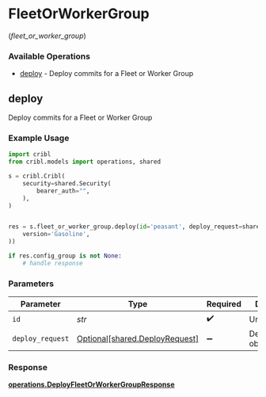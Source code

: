 # FleetOrWorkerGroup
(*fleet_or_worker_group*)

### Available Operations

* [deploy](#deploy) - Deploy commits for a Fleet or Worker Group

## deploy

Deploy commits for a Fleet or Worker Group

### Example Usage

```python
import cribl
from cribl.models import operations, shared

s = cribl.Cribl(
    security=shared.Security(
        bearer_auth="",
    ),
)


res = s.fleet_or_worker_group.deploy(id='peasant', deploy_request=shared.DeployRequest(
    version='Gasoline',
))

if res.config_group is not None:
    # handle response
```

### Parameters

| Parameter                                                              | Type                                                                   | Required                                                               | Description                                                            |
| ---------------------------------------------------------------------- | ---------------------------------------------------------------------- | ---------------------------------------------------------------------- | ---------------------------------------------------------------------- |
| `id`                                                                   | *str*                                                                  | :heavy_check_mark:                                                     | Unique ID                                                              |
| `deploy_request`                                                       | [Optional[shared.DeployRequest]](../../models/shared/deployrequest.md) | :heavy_minus_sign:                                                     | DeployRequest object                                                   |


### Response

**[operations.DeployFleetOrWorkerGroupResponse](../../models/operations/deployfleetorworkergroupresponse.md)**

